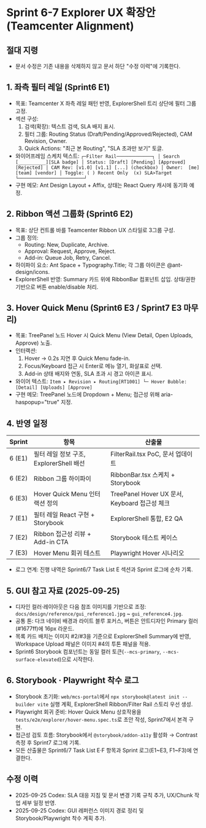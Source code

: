 # Sprint 6-7 Explorer UX 확장안 (Teamcenter Alignment)
## 절대 지령
- 문서 수정은 기존 내용을 삭제하지 않고 문서 하단 "수정 이력"에 기록한다.


## 1. 좌측 필터 레일 (Sprint6 E1)
- 목표: Teamcenter X 좌측 레일 패턴 반영, ExplorerShell 트리 상단에 필터 그룹 고정.
- 섹션 구성:
  1. 검색(확장): 텍스트 검색, SLA 배지 표시.
  2. 필터 그룹: Routing Status (Draft/Pending/Approved/Rejected), CAM Revision, Owner.
  3. Quick Actions: "최근 본 Routing", "SLA 초과만 보기" 토글.
- 와이어프레임 스케치 텍스트:
`
┌─Filter Rail─────────────┐
│ Search [__________][SLA badge]
│ Status: [Draft] [Pending] [Approved] [Rejected]
│ CAM Rev: [v1.0] [v1.1] [...] (checkbox)
│ Owner:  [me] [team] [vendor]
│ Toggle: ( ) Recent Only  (x) SLA>Target
└────────────────────────┘
`
- 구현 메모: Ant Design Layout + Affix, 상태는 React Query 캐시에 동기화 예정.

## 2. Ribbon 액션 그룹화 (Sprint6 E2)
- 목표: 상단 컨트롤 바를 Teamcenter Ribbon UX 스타일로 3그룹 구성.
- 그룹 정의:
  - Routing: New, Duplicate, Archive.
  - Approval: Request, Approve, Reject.
  - Add-in: Queue Job, Retry, Cancel.
- 하이파이 요소: Ant Space + Typography.Title; 각 그룹 아이콘은 @ant-design/icons.
- ExplorerShell 반영: Summary 카드 위에 RibbonBar 컴포넌트 삽입. 상태/권한 기반으로 버튼 enable/disable 처리.

## 3. Hover Quick Menu (Sprint6 E3 / Sprint7 E3 마무리)
- 목표: TreePanel 노드 Hover 시 Quick Menu (View Detail, Open Uploads, Approve) 노출.
- 인터랙션:
  1. Hover → 0.2s 지연 후 Quick Menu fade-in.
  2. Focus/Keyboard 접근 시 Enter로 메뉴 열기, 화살표로 선택.
  3. Add-in 상태 배지와 연동, SLA 초과 시 경고 아이콘 표시.
- 와이어 텍스트:
`
Item ▸ Revision ▸ Routing[RT1001]
  └─ Hover Bubble: [Detail] [Uploads] [Approve]
`
- 구현 메모: TreePanel 노드에 Dropdown + Menu; 접근성 위해 aria-haspopup="true" 지정.

## 4. 반영 일정
| Sprint | 항목 | 산출물 |
|--------|-------|---------|
| 6 (E1) | 필터 레일 정보 구조, ExplorerShell 배선 | FilterRail.tsx PoC, 문서 업데이트 |
| 6 (E2) | Ribbon 그룹 하이파이 | RibbonBar.tsx 스케치 + Storybook |
| 6 (E3) | Hover Quick Menu 인터랙션 정의 | TreePanel Hover UX 문서, Keyboard 접근성 체크 |
| 7 (E1) | 필터 레일 React 구현 + Storybook | ExplorerShell 통합, E2 QA |
| 7 (E2) | Ribbon 접근성 리뷰 + Add-in CTA | Storybook 테스트 케이스 |
| 7 (E3) | Hover Menu 회귀 테스트 | Playwright Hover 시나리오 |

- 로그 연계: 진행 내역은 Sprint6/7 Task List E 섹션과 Sprint 로그에 순차 기록.

## 5. GUI 참고 자료 (2025-09-25)
- 디자인 컬러·레이아웃은 다음 참조 이미지를 기반으로 조정: `docs/design/reference/gui_reference1.jpg` ~ `gui_reference4.jpg`.
- 공통 톤: 다크 네이비 배경과 라이트 블루 포커스, 버튼은 안트디자인 Primary 컬러(#1677ff)에 16px 라운드.
- 목록 카드 배치는 이미지 #2/#3을 기준으로 ExplorerShell Summary에 반영, Workspace Upload 패널은 이미지 #4의 투톤 패널을 적용.
- Sprint6 Storybook 컴포넌트는 동일 컬러 토큰(``--mcs-primary``, ``--mcs-surface-elevated``)으로 시작한다.

## 6. Storybook · Playwright 착수 로그
- Storybook 초기화: `web/mcs-portal`에서 `npx storybook@latest init --builder vite` 실행 계획, ExplorerShell Ribbon/Filter Rail 스토리 우선 생성.
- Playwright 회귀 준비: Hover Quick Menu 상호작용을 `tests/e2e/explorer/hover-menu.spec.ts`로 초안 작성, Sprint7에서 본격 구현.
- 접근성 검토 흐름: Storybook에서 `@storybook/addon-a11y` 활성화 → Contrast 측정 후 Sprint7 로그에 기록.
- 모든 산출물은 Sprint6/7 Task List E·F 항목과 Sprint 로그(E1~E3, F1~F3)에 연결한다.

## 수정 이력
- 2025-09-25 Codex: SLA 대응 지침 및 문서 변경 기록 규칙 추가, UX/Chunk 작업 세부 일정 반영.
- 2025-09-25 Codex: GUI 레퍼런스 이미지 경로 정리 및 Storybook/Playwright 착수 계획 추가.
